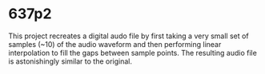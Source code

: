 # 637p2
This project recreates a digital audo file by first taking a very small set of samples (~10) of the audio waveform and then performing linear interpolation to fill the gaps between sample points. The resulting audio file is astonishingly similar to the original.
